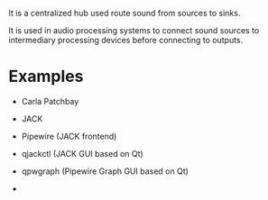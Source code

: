 It is a centralized hub used route sound from sources to sinks.

It is used in audio processing systems to connect sound sources to intermediary processing devices before connecting to outputs.
# Examples
- Carla Patchbay
- JACK
- Pipewire (JACK frontend)

- qjackctl (JACK GUI based on Qt)
- qpwgraph (Pipewire Graph GUI based on Qt)
- 
